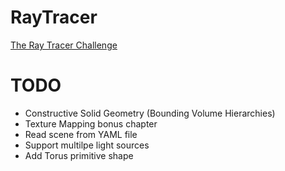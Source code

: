 # RayTracer

[The Ray Tracer Challenge](https://pragprog.com/book/jbtracer/the-ray-tracer-challenge)

# TODO
* Constructive Solid Geometry (Bounding Volume Hierarchies)
* Texture Mapping bonus chapter
* Read scene from YAML file
* Support multilpe light sources
* Add Torus primitive shape